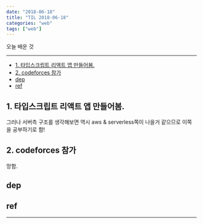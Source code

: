 ```yaml
---
date: "2018-06-18"
title: "TIL 2018-06-18"
categories: "web"
tags: ["web"]
---
```


오늘 배운 것

----------

- [1. 타입스크립트 리액트 앱 만들어봄.](#1-타입스크립트-리액트-앱-만들어봄)
- [2. codeforces 참가](#2-codeforces-참가)
- [dep](#dep)
- [ref](#ref)

## 1. 타입스크립트 리액트 앱 만들어봄.

그러나 서버측 구조를 생각해보면 역시 aws & serverless쪽이 나을거 같으므로 이쪽을 공부하기로 함!

## 2. codeforces 참가

망함.

## dep

## ref

----------
